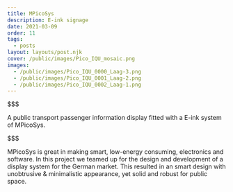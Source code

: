 ```yaml
---
title: MPicoSys
description: E-ink signage
date: 2021-03-09
order: 11
tags:
  - posts
layout: layouts/post.njk
cover: /public/images/Pico_IQU_mosaic.png
images:
  - /public/images/Pico_IQU_0000_Laag-3.png
  - /public/images/Pico_IQU_0001_Laag-2.png
  - /public/images/Pico_IQU_0002_Laag-1.png
---
```

$$$



A public transport passenger information display fitted with a E-ink system of MPicoSys.

$$$



MPicoSys is great in making smart, low-energy consuming, electronics and software. 
In this project we teamed up for the design and development of a display system for the German market. 
This resulted in an smart design with unobtrusive & minimalistic  appearance, yet solid and robust for public space.
